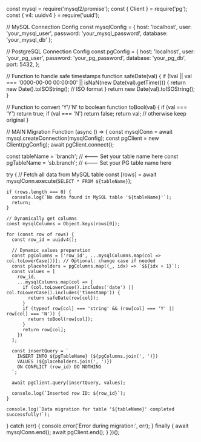 const mysql = require('mysql2/promise');
const { Client } = require('pg');
const { v4: uuidv4 } = require('uuid');

// MySQL Connection Config
const mysqlConfig = {
  host: 'localhost',
  user: 'your_mysql_user',
  password: 'your_mysql_password',
  database: 'your_mysql_db'
};

// PostgreSQL Connection Config
const pgConfig = {
  host: 'localhost',
  user: 'your_pg_user',
  password: 'your_pg_password',
  database: 'your_pg_db',
  port: 5432,
};

// Function to handle safe timestamps
function safeDate(val) {
  if (!val || val === '0000-00-00 00:00:00' || isNaN(new Date(val).getTime())) {
    return new Date().toISOString(); // ISO format
  }
  return new Date(val).toISOString();
}

// Function to convert 'Y'/'N' to boolean
function toBool(val) {
  if (val === 'Y') return true;
  if (val === 'N') return false;
  return val; // otherwise keep original
}

// MAIN Migration Function
(async () => {
  const mysqlConn = await mysql.createConnection(mysqlConfig);
  const pgClient = new Client(pgConfig);
  await pgClient.connect();

  const tableName = 'branch'; // <--- Set your table name here
  const pgTableName = 'sb.branch'; // <--- Set your PG table name here

  try {
    // Fetch all data from MySQL table
    const [rows] = await mysqlConn.execute(`SELECT * FROM ${tableName}`);

    if (rows.length === 0) {
      console.log(`No data found in MySQL table '${tableName}'`);
      return;
    }

    // Dynamically get columns
    const mysqlColumns = Object.keys(rows[0]);

    for (const row of rows) {
      const row_id = uuidv4();

      // Dynamic values preparation
      const pgColumns = ['row_id', ...mysqlColumns.map(col => col.toLowerCase())]; // Optional: change case if needed
      const placeholders = pgColumns.map((_, idx) => `$${idx + 1}`);
      const values = [
        row_id,
        ...mysqlColumns.map(col => {
          if (col.toLowerCase().includes('date') || col.toLowerCase().includes('timestamp')) {
            return safeDate(row[col]);
          }
          if (typeof row[col] === 'string' && (row[col] === 'Y' || row[col] === 'N')) {
            return toBool(row[col]);
          }
          return row[col];
        })
      ];

      const insertQuery = `
        INSERT INTO ${pgTableName} (${pgColumns.join(', ')})
        VALUES (${placeholders.join(', ')})
        ON CONFLICT (row_id) DO NOTHING
      `;

      await pgClient.query(insertQuery, values);

      console.log(`Inserted row ID: ${row_id}`);
    }

    console.log(`Data migration for table '${tableName}' completed successfully!`);
  } catch (err) {
    console.error('Error during migration:', err);
  } finally {
    await mysqlConn.end();
    await pgClient.end();
  }
})();
